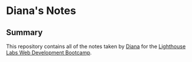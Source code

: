 # Diana's Notes

## Summary

This repository contains all of the notes taken by [Diana](https://github.com/Diana1888) for the [Lighthouse Labs Web Development Bootcamp](https://www.lighthouselabs.ca/).
